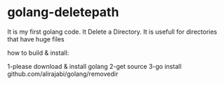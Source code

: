 # golang-deletepath
It is my first golang code.
It Delete a Directory.
It is usefull for directories that have huge files

how to build & install:

1-please download & install golang 
2-get source
3-go install github.com/alirajabi/golang/removedir
